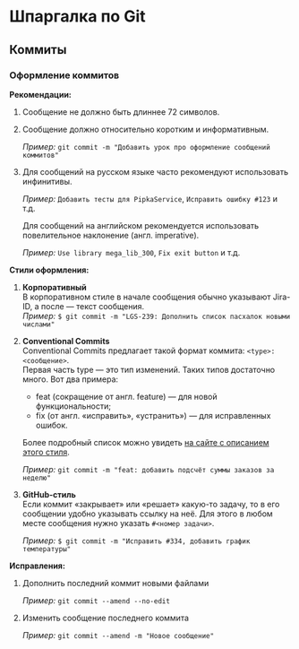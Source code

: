 # Шпаргалка по Git
## Коммиты
### Оформление коммитов

**Рекомендации:**
1. Сообщение не должно быть длиннее 72 символов.
2. Сообщение должно относительно коротким и информативным.
   
   *Пример:* `git commit -m "Добавить урок про оформление сообщений коммитов"`
3. Для сообщений на русском языке часто рекомендуют использовать инфинитивы.

    *Пример:* `Добавить тесты для PipkaService`, `Исправить ошибку #123` и т.д.

   Для сообщений на английском рекомендуется использовать повелительное наклонение (англ. imperative).

    *Пример:* `Use library mega_lib_300`, `Fix exit button` и т.д.
   
**Стили оформления:**
1. **Корпоративный**  
   В корпоративном стиле в начале сообщения обычно указывают Jira-ID, а после — текст сообщения.  
    *Пример:* `$ git commit -m "LGS-239: Дополнить список пасхалок новыми числами" `
2.  **Conventional Commits**  
    Conventional Commits предлагает такой формат коммита: `<type>: <сообщение>`.  
    Первая часть type — это тип изменений. Таких типов достаточно много. Вот два примера:  
      - feat (сокращение от англ. feature) — для новой функциональности;
      - fix (от англ. «исправить», «устранить») — для исправленных ошибок.
        
    Более подробный список можно увидеть [на сайте с описанием этого стиля](https://www.conventionalcommits.org/ru/v1.0.0-beta.4/#%D1%81%D0%BF%D0%B5%D1%86%D0%B8%D1%84%D0%B8%D0%BA%D0%B0%D1%86%D0%B8%D1%8F).

    *Пример:* `git commit -m "feat: добавить подсчёт суммы заказов за неделю" `

3. **GitHub-стиль**  
   Если коммит «закрывает» или «решает» какую-то задачу, то в его сообщении удобно указывать ссылку на неё. Для этого в любом месте сообщения нужно указать `#<номер задачи>`.
    
    *Пример:* `$ git commit -m "Исправить #334, добавить график температуры" `

**Исправления:**
1. Дополнить последний коммит новыми файлами

    *Пример:* `git commit --amend --no-edit `
   
 2. Изменить сообщение последнего коммита

     *Пример:* `git commit --amend -m "Новое сообщение"`  
   
